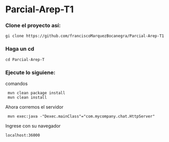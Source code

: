# Parcial-Arep-T1

### Clone el proyecto así: 

 	gi clone https://github.com/franciscoMarquezBocanegra/Parcial-Arep-T1

### Haga un cd 

	cd Parcial-Arep-T

###  Ejecute lo siguiene:

 comandos
	
	 mvn clean package install
	 mvn clean install

Ahora corremos el servidor
	

	 mvn exec:java -"Dexec.mainClass"="com.mycompany.chat.HttpServer"

Ingrese con su navegador

	localhost:36000

